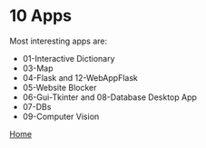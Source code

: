 # 10 Apps

Most interesting apps are:

* 01-Interactive Dictionary
* 03-Map
* 04-Flask and 12-WebAppFlask
* 05-Website Blocker
* 06-Gui-Tkinter  and 08-Database Desktop App
* 07-DBs
* 09-Computer Vision



[Home](../README.md)

